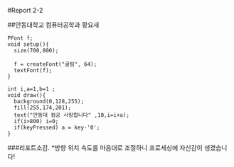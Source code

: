#Report 2-2

##안동대학교 컴퓨터공학과 황요새

```
PFont f;
void setup(){
  size(700,800);
 
  f = createFont("굴림", 64);
  textFont(f);
}

int i,a=1,b=1 ;
void draw(){
  background(0,128,255);
  fill(255,174,201);
  text("안동대 컴공 사랑합니다" ,10,i=i+a);
  if(i>800) i=0;
  if(keyPressed) a = key-'0';
}
```
###리포트소감.
 *방향 위치 속도를 마음대로 조절하니 프로세싱에 자신감이 생겼습니다!

